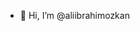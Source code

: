 - 👋 Hi, I’m @aliibrahimozkan


<!---
aliibrahimozkan/aliibrahimozkan is a ✨ special ✨ repository because its `README.md` (this file) appears on your GitHub profile.
You can click the Preview link to take a look at your changes.
--->
